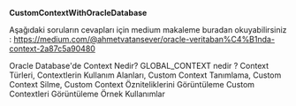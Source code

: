 **CustomContextWithOracleDatabase**

Aşağıdaki soruların cevapları için medium makaleme buradan okuyabilirsiniz : https://medium.com/@ahmetvatansever/oracle-veritaban%C4%B1nda-context-2a87c5a90480

Oracle Database'de Context Nedir?
GLOBAL_CONTEXT nedir ?
Context Türleri,
Contextlerin Kullanım Alanları,
Custom Context Tanımlama, 
Custom Context Silme,
Custom Context Özniteliklerini Görüntüleme
Custom Contextleri Görüntüleme
Örnek Kullanımlar
